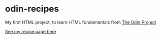 # odin-recipes

My first HTML project, to learn HTML fundamentals from [The Odin Project](https://www.theodinproject.com/lessons/foundations-recipes)

[See my recipe page here](https://hicaff.github.io/odin-recipes/)

